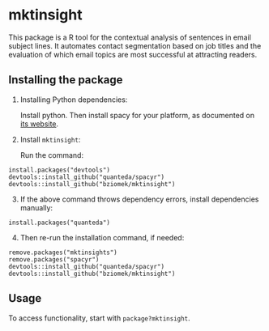 # mktinsight

This package is a R tool for the contextual analysis of sentences in email subject lines. It automates contact segmentation based on job titles and the evaluation of which email topics are most successful at attracting readers.

## Installing the package

1. Installing Python dependencies:

     Install python. Then install spacy for your platform, as documented on [its website](https://spacy.io/usage/).

2. Install `mktinsight`:

     Run the command:
```
install.packages("devtools")
devtools::install_github("quanteda/spacyr")
devtools::install_github("bziomek/mktinsight")
```

3. If the above command throws dependency errors, install dependencies manually:
```
install.packages("quanteda")
```
4. Then re-run the installation command, if needed:
```
remove.packages("mktinsights")
remove.packages("spacyr")
devtools::install_github("quanteda/spacyr")
devtools::install_github("bziomek/mktinsight")
```

## Usage

To access functionality, start with `package?mktinsight`.